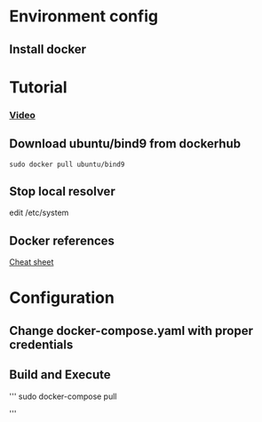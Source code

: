 # Environment config
## Install docker

# Tutorial
### [Video](https://www.youtube.com/watch?v=PGL1D_Lv2FU)

## Download ubuntu/bind9 from dockerhub
`sudo docker pull ubuntu/bind9`

## Stop local resolver
edit /etc/system

## Docker references
[Cheat sheet](https://github.com/subhrendu1987/DockerCommandReferences/blob/main/README.md)

# Configuration
## Change docker-compose.yaml with proper credentials

## Build and Execute
'''
sudo docker-compose pull

'''
